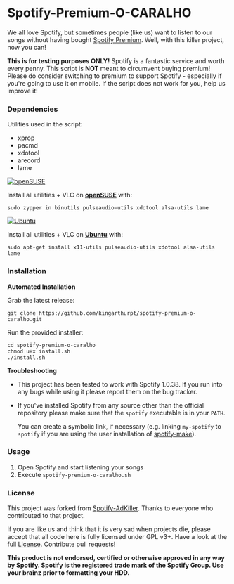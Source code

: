 # Spotify-Premium-O-CARALHO

We all love Spotify, but sometimes people (like us) want to listen to our songs without having bought [Spotify Premium](https://www.spotify.com/premium/). Well, with this killer project, now you can!

**This is for testing purposes ONLY!** Spotify is a fantastic service and worth every penny. This script is **NOT** meant to circumvent buying premium! Please do consider switching to premium to support Spotify - especially if you're going to use it on mobile. If the script does not work for you, help us improve it!

### Dependencies

Utilities used in the script:
  - xprop
  - pacmd
  - xdotool
  - arecord
  - lame

[![openSUSE](https://news.opensuse.org/wp-content/uploads/2014/11/468x60.png)](http://www.opensuse.org/)

Install all utilities + VLC on **[openSUSE](http://www.opensuse.org/)** with:

    sudo zypper in binutils pulseaudio-utils xdotool alsa-utils lame

[![Ubuntu](http://spreadubuntu.neomenlo.org/files/banner-468x60.png)](http://www.ubuntu.com/)

Install all utilities + VLC on **[Ubuntu](http://www.ubuntu.com/)** with:

    sudo apt-get install x11-utils pulseaudio-utils xdotool alsa-utils lame

### Installation

**Automated Installation**

Grab the latest release:

    git clone https://github.com/kingarthurpt/spotify-premium-o-caralho.git

Run the provided installer:

    cd spotify-premium-o-caralho
    chmod u+x install.sh
    ./install.sh

**Troubleshooting**

- This project has been tested to work with Spotify 1.0.38. If you run into any bugs while using it please report them on the bug tracker.

- If you've installed Spotify from any source other than the official repository please make sure that the `spotify` executable is in your `PATH`.

    You can create a symbolic link, if necessary (e.g. linking `my-spotify` to `spotify` if you are using the user installation of [spotify-make](https://github.com/leamas/spotify-make)).

### Usage

1. Open Spotify and start listening your songs
2. Execute ```spotify-premium-o-caralho.sh```

### License

This project was forked from [Spotify-AdKiller](https://github.com/SecUpwN/Spotify-AdKiller).
Thanks to everyone who contributed to that project.

If you are like us and think that it is very sad when projects die, please accept that all code here is fully licensed under GPL v3+. Have a look at the full [License](https://github.com/kingarthurpt/spotify-premium-o-caralho/blob/master/LICENSE). Contribute pull requests!

**This product is not endorsed, certified or otherwise approved in any way by Spotify. Spotify is the registered trade mark of the Spotify Group. Use your brainz prior to formatting your HDD.**
